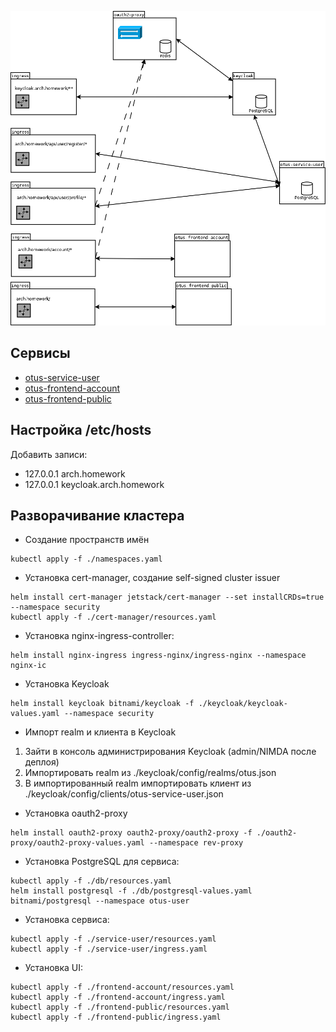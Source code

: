 ![Architecture](cluster.png)

## Сервисы
- [otus-service-user](https://github.com/auwerk/otus-service-user)
- [otus-frontend-account](https://github.com/auwerk/otus-frontend-account)
- [otus-frontend-public](https://github.com/auwerk/otus-frontend-public)

## Настройка /etc/hosts
Добавить записи:
- 127.0.0.1 arch.homework
- 127.0.0.1 keycloak.arch.homework

## Разворачивание кластера

- Создание пространств имён
```shell
kubectl apply -f ./namespaces.yaml
```

- Установка cert-manager, создание self-signed cluster issuer
```shell
helm install cert-manager jetstack/cert-manager --set installCRDs=true --namespace security
kubectl apply -f ./cert-manager/resources.yaml
```

- Установка nginx-ingress-controller:
```shell
helm install nginx-ingress ingress-nginx/ingress-nginx --namespace nginx-ic
```

- Установка Keycloak
```shell
helm install keycloak bitnami/keycloak -f ./keycloak/keycloak-values.yaml --namespace security
```

- Импорт realm и клиента в Keycloak
1. Зайти в консоль администрирования Keycloak (admin/NIMDA после деплоя)
2. Импортировать realm из ./keycloak/config/realms/otus.json
3. В импортированный realm импортировать клиент из ./keycloak/config/clients/otus-service-user.json

- Установка oauth2-proxy
```shell
helm install oauth2-proxy oauth2-proxy/oauth2-proxy -f ./oauth2-proxy/oauth2-proxy-values.yaml --namespace rev-proxy
```

- Установка PostgreSQL для сервиса:
```shell
kubectl apply -f ./db/resources.yaml
helm install postgresql -f ./db/postgresql-values.yaml bitnami/postgresql --namespace otus-user
```

- Установка сервиса:
```shell
kubectl apply -f ./service-user/resources.yaml
kubectl apply -f ./service-user/ingress.yaml
```

- Установка UI:
```shell
kubectl apply -f ./frontend-account/resources.yaml
kubectl apply -f ./frontend-account/ingress.yaml
kubectl apply -f ./frontend-public/resources.yaml
kubectl apply -f ./frontend-public/ingress.yaml
```